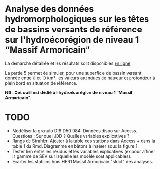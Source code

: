 # Analyse des données hydromorphologiques sur les têtes de bassins versants de référence sur l'hydroécorégion de niveau 1 “Massif Armoricain”

La démarche détaillée et les résultats sont disponibles [en ligne](https://ssm-ecologie.shinyapps.io/TBV_ref_massif_armoricain/).

La partie 5 permet de simuler, pour une superficie de bassin versant donnée entre 0 et 10 km², les valeurs attendues de hauteur et profondeur à plein bord en situation de référence.

**NB : Cet outil est dédié à l'hydroécorégion de niveau 1 “Massif Armoricain”**.

# TODO

- Modéliser la granulo D16 D50 D84. Données dispo sur Access. Questions : Sur quel JDD ? Quelles variables explicatives ?
- Rangs de Strahler. Ajouter à la table des stations dans Access + dans la table 1 du Rmd. Diagramme en bâtons à insérer sous la figure 1.
- Tester lien entre les résidus et les variables explicatives (ex pour affiner la gamme de SBV sur laquelle les modèle sont applicables).
- Ecarter les stations hors HER1 Massif Armoricain "strict" des analyses.





